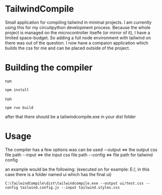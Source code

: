 # TailwindCompile
Small application for compiling tailwind in minimal projects.
I am currently using this for my circuitpython development process. Because the whole project is managed on the microcontroller itselfe (or mirror of it), I have a limited space-budget. So adding a full node environment with tailwind on there was out of the question. I now have a compaion application which builds the css for me and can be placed outside of the project. 

# Building the compiler
run 
```shell
npm install
```
run 
```shell
npm run build
```
after that there should be a tailwindcompile.exe in your dist folder

# Usage
The compiler has a few options was can be used
--output <=> the output css file path
--input <=> the input css file path
--config <=> file path for tailwind config

an example would be the following: (executed on for example: E:/, in this case there is a folder named ui which has the final ui)
```shell
C:\TailwindCompile\dist\tailwindcompile.exe --output ui/test.css --config tailwind.config.js --input tailwind.styles.css
```